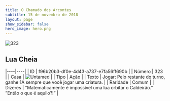 ```yaml
---
title: O Chamado dos Arcontes
subtitle: 15 de novembro de 2018
layout: page
show_sidebar: false
hero_image: hero.png
---
```


![323](https://cdn.keyforgegame.com/media/card_front/pt/341_323_CMWHFWX8HM52_pt.png)

## Lua Cheia

|----|----|
| ID | f96b20b3-df0e-4d43-a737-e7fa56ff690b |
| Número | 323 |
| Casa | ![Untamed](https://archonarcana.com/images/thumb/b/bd/Untamed.png/22px-Untamed.png "Indomados") |
| Tipo | Ação |
| Texto | Jogar: Pelo restante do turno, ganhe 1A sempre que você jogar uma criatura. |
| Raridade | Comum |
| Dizeres | ”Matematicamente é impossível uma  lua orbitar o Caldeirão.” ”Então o que é aquilo?!” |
